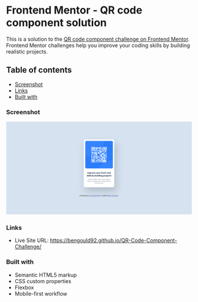 # Frontend Mentor - QR code component solution

This is a solution to the [QR code component challenge on Frontend Mentor](https://www.frontendmentor.io/challenges/qr-code-component-iux_sIO_H). Frontend Mentor challenges help you improve your coding skills by building realistic projects.

## Table of contents

- [Screenshot](#screenshot)
- [Links](#links)
- [Built with](#built-with)

### Screenshot

![](/images/solutionscreenshot.png)

### Links

- Live Site URL: https://bengould92.github.io/QR-Code-Component-Challenge/

### Built with

- Semantic HTML5 markup
- CSS custom properties
- Flexbox
- Mobile-first workflow
